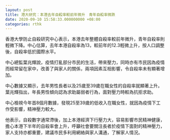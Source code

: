 ```yaml
---
layout: post
title: 港大研究：本港去年自殺率較前年微升　青年自殺率微跌
date: 2020-09-10 15:58:33.000000000 +08:00
categories: rthk
---
```


香港大學防止自殺研究中心表示，本港去年整體自殺率較前年微升，青年自殺率則輕微下降。中心估算，去年本港自殺率為13，較前年的12.3輕微上升，按人口調整後，自殺率低於國際水平。

中心總監葉兆輝說，疫情打亂部分市民的生活，帶來壓力，同時亦有市民因為疫情而經常留在家中，改善了與家人的關係，兩項因素互相影響，令自殺率未有顯著增加。

中心數據又顯示，去年男性長者以及25歲至39歲在職女性的自殺率就顯著上升。葉兆輝指出，年長男性傾向認為求助屬弱者行為，面對壓力時較為抗拒求助。

中心檢視今年首8個月數據，發現25至39歲的低收入在職女性，就因為疫情下工作受影響，精神壓力較大。

他表示，自殺數字通常滯後，加上本港經濟下行壓力大，容易影響市民精神健康，擔心本港下半年的自殺率會上升，呼籲社會要關注長者於疫情下面對的精神壓力，家人支持亦都重要，建議市民多利用網絡與家人溝通，了解家人情況。
